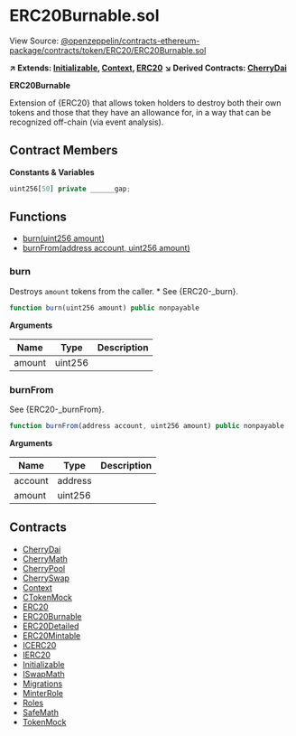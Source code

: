 # ERC20Burnable.sol

View Source: [@openzeppelin/contracts-ethereum-package/contracts/token/ERC20/ERC20Burnable.sol](../../packages/smart-contracts/@openzeppelin/contracts-ethereum-package/contracts/token/ERC20/ERC20Burnable.sol)

**↗ Extends: [Initializable](Initializable.md), [Context](Context.md), [ERC20](ERC20.md)**
**↘ Derived Contracts: [CherryDai](CherryDai.md)**

**ERC20Burnable**

Extension of {ERC20} that allows token holders to destroy both their own
tokens and those that they have an allowance for, in a way that can be
recognized off-chain (via event analysis).

## Contract Members
**Constants & Variables**

```js
uint256[50] private ______gap;

```

## Functions

- [burn(uint256 amount)](#burn)
- [burnFrom(address account, uint256 amount)](#burnfrom)

### burn

Destroys `amount` tokens from the caller.
     * See {ERC20-_burn}.

```js
function burn(uint256 amount) public nonpayable
```

**Arguments**

| Name        | Type           | Description  |
| ------------- |------------- | -----|
| amount | uint256 |  | 

### burnFrom

See {ERC20-_burnFrom}.

```js
function burnFrom(address account, uint256 amount) public nonpayable
```

**Arguments**

| Name        | Type           | Description  |
| ------------- |------------- | -----|
| account | address |  | 
| amount | uint256 |  | 

## Contracts

* [CherryDai](CherryDai.md)
* [CherryMath](CherryMath.md)
* [CherryPool](CherryPool.md)
* [CherrySwap](CherrySwap.md)
* [Context](Context.md)
* [CTokenMock](CTokenMock.md)
* [ERC20](ERC20.md)
* [ERC20Burnable](ERC20Burnable.md)
* [ERC20Detailed](ERC20Detailed.md)
* [ERC20Mintable](ERC20Mintable.md)
* [ICERC20](ICERC20.md)
* [IERC20](IERC20.md)
* [Initializable](Initializable.md)
* [ISwapMath](ISwapMath.md)
* [Migrations](Migrations.md)
* [MinterRole](MinterRole.md)
* [Roles](Roles.md)
* [SafeMath](SafeMath.md)
* [TokenMock](TokenMock.md)

